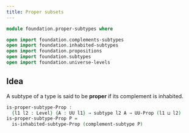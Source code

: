 ```yaml
---
title: Proper subsets
---
```


```agda
module foundation.proper-subtypes where

open import foundation.complements-subtypes
open import foundation.inhabited-subtypes
open import foundation.propositions
open import foundation.subtypes
open import foundation.universe-levels
```

## Idea

A subtype of a type is said to be **proper** if its complement is inhabited.

```agda
is-proper-subtype-Prop :
  {l1 l2 : Level} {A : UU l1} → subtype l2 A → UU-Prop (l1 ⊔ l2)
is-proper-subtype-Prop P =
  is-inhabited-subtype-Prop (complement-subtype P)
```
